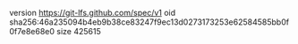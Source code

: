 version https://git-lfs.github.com/spec/v1
oid sha256:46a235094b4eb9b38ce83247f9ec13d0273173253e62584585bb0f0f7e8e68e0
size 425615
